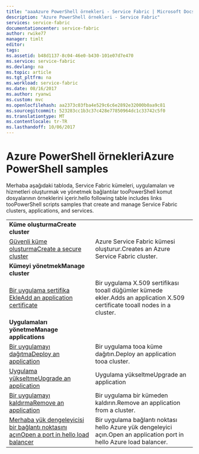 ```yaml
---
title: "aaaAzure PowerShell örnekleri - Service Fabric | Microsoft Docs"
description: "Azure PowerShell örnekleri - Service Fabric"
services: service-fabric
documentationcenter: service-fabric
author: rwike77
manager: timlt
editor: 
tags: 
ms.assetid: b48d1137-8c04-46e0-b430-101e07d7e470
ms.service: service-fabric
ms.devlang: na
ms.topic: article
ms.tgt_pltfrm: na
ms.workload: service-fabric
ms.date: 08/16/2017
ms.author: ryanwi
ms.custom: mvc
ms.openlocfilehash: aa2373c03fba4e529c6c6e2892e32000b0aa9c81
ms.sourcegitcommit: 523283cc1b3c37c428e77850964dc1c33742c5f0
ms.translationtype: MT
ms.contentlocale: tr-TR
ms.lasthandoff: 10/06/2017
---
```

# <a name="azure-powershell-samples"></a><span data-ttu-id="78b9c-103">Azure PowerShell örnekleri</span><span class="sxs-lookup"><span data-stu-id="78b9c-103">Azure PowerShell samples</span></span>

<span data-ttu-id="78b9c-104">Merhaba aşağıdaki tabloda, Service Fabric kümeleri, uygulamaları ve hizmetleri oluşturmak ve yönetmek bağlantılar tooPowerShell komut dosyalarının örneklerini içerir.</span><span class="sxs-lookup"><span data-stu-id="78b9c-104">hello following table includes links tooPowerShell scripts samples that create and manage Service Fabric clusters, applications, and services.</span></span>

| | |
|-|-|
| <span data-ttu-id="78b9c-105">**Küme oluşturma**</span><span class="sxs-lookup"><span data-stu-id="78b9c-105">**Create cluster**</span></span> ||
| [<span data-ttu-id="78b9c-106">Güvenli küme oluşturma</span><span class="sxs-lookup"><span data-stu-id="78b9c-106">Create a secure cluster</span></span>](./scripts/service-fabric-powershell-create-secure-cluster-cert.md)| <span data-ttu-id="78b9c-107">Azure Service Fabric kümesi oluşturur.</span><span class="sxs-lookup"><span data-stu-id="78b9c-107">Creates an Azure Service Fabric cluster.</span></span> |
| <span data-ttu-id="78b9c-108">**Kümeyi yönetmek**</span><span class="sxs-lookup"><span data-stu-id="78b9c-108">**Manage cluster**</span></span> ||
| [<span data-ttu-id="78b9c-109">Bir uygulama sertifika Ekle</span><span class="sxs-lookup"><span data-stu-id="78b9c-109">Add an application certificate</span></span>](./scripts/service-fabric-powershell-add-application-certificate.md)| <span data-ttu-id="78b9c-110">Bir uygulama X.509 sertifikası tooall düğümler kümede ekler.</span><span class="sxs-lookup"><span data-stu-id="78b9c-110">Adds an application X.509 certificate tooall nodes in a cluster.</span></span> |
| <span data-ttu-id="78b9c-111">**Uygulamaları yönetme**</span><span class="sxs-lookup"><span data-stu-id="78b9c-111">**Manage applications**</span></span> ||
| [<span data-ttu-id="78b9c-112">Bir uygulamayı dağıtma</span><span class="sxs-lookup"><span data-stu-id="78b9c-112">Deploy an application</span></span>](./scripts/service-fabric-powershell-deploy-application.md)| <span data-ttu-id="78b9c-113">Bir uygulama tooa küme dağıtın.</span><span class="sxs-lookup"><span data-stu-id="78b9c-113">Deploy an application tooa cluster.</span></span>|
| [<span data-ttu-id="78b9c-114">Uygulama yükseltme</span><span class="sxs-lookup"><span data-stu-id="78b9c-114">Upgrade an application</span></span>](./scripts/service-fabric-powershell-upgrade-application.md)| <span data-ttu-id="78b9c-115">Uygulama yükseltme</span><span class="sxs-lookup"><span data-stu-id="78b9c-115">Upgrade an application</span></span> |
| [<span data-ttu-id="78b9c-116">Bir uygulamayı kaldırma</span><span class="sxs-lookup"><span data-stu-id="78b9c-116">Remove an application</span></span>](./scripts/service-fabric-powershell-remove-application.md)| <span data-ttu-id="78b9c-117">Bir uygulama bir kümeden kaldırın.</span><span class="sxs-lookup"><span data-stu-id="78b9c-117">Remove an application from a cluster.</span></span>|
| [<span data-ttu-id="78b9c-118">Merhaba yük dengeleyicisi bir bağlantı noktasını açın</span><span class="sxs-lookup"><span data-stu-id="78b9c-118">Open a port in hello load balancer</span></span>](./scripts/service-fabric-powershell-open-port-in-load-balancer.md) | <span data-ttu-id="78b9c-119">Bir uygulama bağlantı noktası hello Azure yük dengeleyici açın.</span><span class="sxs-lookup"><span data-stu-id="78b9c-119">Open an application port in hello Azure load balancer.</span></span> |
